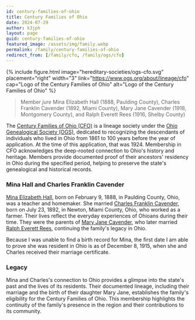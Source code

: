 ```yaml
---
id: century-families-of-ohio
title: Century Families of Ohio
date: 2024-07-29
author: k3jph
layout: page
guid: century-families-of-ohio
featured_image: /assets/img/family.webp
permalink: /family/century-families-of-ohio
redirect_from: [/family/cfo, /family/ogs/cfo]
---
```


{% include figure.html image="hereditary-societies/ogs-cfo.svg" 
    placement="right" width="3"
    link="https://www.ogs.org/about/lineage/cfo"
    cap="Logo of the Century Families of Ohio"
    alt="Logo of the Century Families of Ohio" %}

> Member _jure_ Mina Elizabeth Hall (1888, Paulding County), Charles
> Franklin Cavender (1892, Miami County), Mary Jane Cavender (1918,
> Montgomery County), and Ralph Everett Rees (1916, Shelby County)

The [Century Families of Ohio
(CFO)](https://www.ogs.org/about/lineage/cfo/) is a lineage society
under the [Ohio Genealogical Society (OGS)](https://www.ogs.org/),
dedicated to recognizing the descendants of individuals who lived in
Ohio from 1861 to 100 years before the year of application.  At the time
of this application, that was 1924. Membership in CFO acknowledges the
deep-rooted connection to Ohio's history and heritage. Members provide
documented proof of their ancestors' residency in Ohio during the
specified period, helping to preserve the state's genealogical and
historical records.

### Mina Hall and Charles Franklin Cavender

[Mina Elizabeth Hall](https://www.wikitree.com/wiki/Hall-76727), born on
February 9, 1888, in Paulding County, Ohio, was a teacher and homemaker.
She married [Charles Franklin
Cavender](https://www.wikitree.com/wiki/Cavender-524), born on July 23,
1892, in Newton, Miami County, Ohio, who worked as a farmer. Their lives
reflect the everyday experiences of Ohioans during their time. They were
the parents of [Mary Jane
Cavender](https://www.wikitree.com/wiki/Cavender-523), who later married
[Ralph Everett Rees](https://www.wikitree.com/wiki/Rees-4585),
continuing the family's legacy in Ohio.

Because I was unable to find a birth record for Mina, the first date I
am able to prove she was resident in Ohio is as of December 8, 1915,
when she and Charles received their marriage certificate.

### Legacy

Mina and Charles's connection to Ohio provides a glimpse into the
state's past and the lives of its residents. Their documented lineage,
including their marriage and the birth of their daughter Mary Jane,
establishes the family's eligibility for the Century Families of Ohio.
This membership highlights the continuity of the family's presence in
the region and their contributions to its community.

